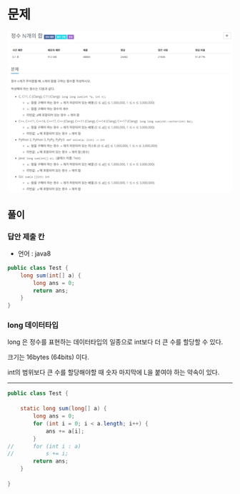 # 문제
![N15596.png](image/N15596.png)
## 풀이
### 답안 제출 칸 

* 언어 :  java8

```java
public class Test {
	long sum(int[] a) {
		long ans = 0;
		return ans;
	}
}
```
### long 데이터타입
long 은 정수를 표현하는 데이터타입의 일종으로 int보다 더 큰 수를 할당할 수 있다. 

크기는 16bytes (64bits) 이다.

int의 범위보다 큰 수를 할당해야할 때 숫자 마지막에 L을 붙여야 하는 약속이 있다.

---

```java
public class Test {

	static long sum(long[] a) {
		long ans = 0;
		for (int i = 0; i < a.length; i++) {
			ans += a[i];
		}
//		for (int i : a)
//			s += i;
		return ans;
	}

}
```